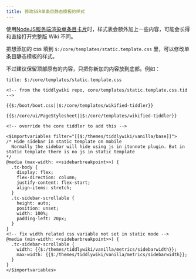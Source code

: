 ```yaml
---
title: 修改SSR单条目静态模板的样式
---
```


使用[NodeJS服务端渲染单条目卡片](#NodeJS%E6%9C%8D%E5%8A%A1%E7%AB%AF%E6%B8%B2%E6%9F%93%E5%8D%95%E6%9D%A1%E7%9B%AE%E5%8D%A1%E7%89%87)时，样式表会额外加上一些内容，可能会长得和直接打开完整版 Wiki 不同。

把想添加的 css 填到 `$:/core/templates/static.template.css` 里，可以修改单条目静态模板的样式。

不过建议保留顶部原有的内容，只把你新加的内容放到底部。例如：

```tw5
title: $:/core/templates/static.template.css

<!-- from the tiddlywiki repo, core/templates/static.template.css.tid -->

{{$:/boot/boot.css||$:/core/templates/wikified-tiddler}}

{{$:/core/ui/PageStylesheet||$:/core/templates/wikified-tiddler}}

<!-- override the core tiddler to add this -->

<$importvariables filter="[[$:/themes/tiddlywiki/vanilla/base]]">
/* Hide sidebar in static template on mobile
  Normally the sidebar will hide using js in itonnote plugin. But in static template there is no js in static template
*/
@media (max-width: <<sidebarbreakpoint>>) {
  .tc-body {
    display: flex;
    flex-direction: column;
    justify-content: flex-start;
    align-items: stretch;
  }
  .tc-sidebar-scrollable {
    height: auto;
    position: unset;
    width: 100%;
    padding-left: 20px;
  }
}
<!-- fix width related css variable not set in static mode -->
@media (min-width: <<sidebarbreakpoint>>) {
  .tc-sidebar-scrollable {
    width: {{$:/themes/tiddlywiki/vanilla/metrics/sidebarwidth}};
    max-width: {{$:/themes/tiddlywiki/vanilla/metrics/sidebarwidth}};
  }
}
</$importvariables>
```


